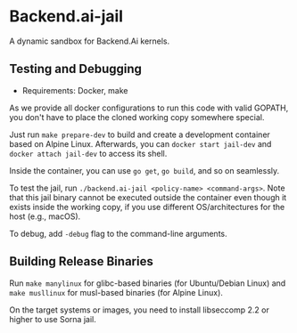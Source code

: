 # Backend.ai-jail

A dynamic sandbox for Backend.Ai kernels.


## Testing and Debugging

 * Requirements: Docker, make

As we provide all docker configurations to run this code with valid GOPATH,
you don't have to place the cloned working copy somewhere special.

Just run `make prepare-dev` to build and create a development container based
on Alpine Linux.  Afterwards, you can `docker start jail-dev` and `docker
attach jail-dev` to access its shell.

Inside the container, you can use `go get`, `go build`, and so on seamlessly.

To test the jail, run `./backend.ai-jail <policy-name> <command-args>`.
Note that this jail binary cannot be executed outside the container even though
it exists inside the working copy, if you use different OS/architectures for
the host (e.g., macOS).

To debug, add `-debug` flag to the command-line arguments.


## Building Release Binaries

Run `make manylinux` for glibc-based binaries (for Ubuntu/Debian Linux) and
`make musllinux` for musl-based binaries (for Alpine Linux).

On the target systems or images, you need to install libseccomp 2.2 or higher
to use Sorna jail.
